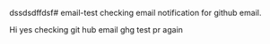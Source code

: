 dssdsdffdsf# email-test
checking email notification for github email.

Hi yes
checking git hub email 
ghg
test pr again
